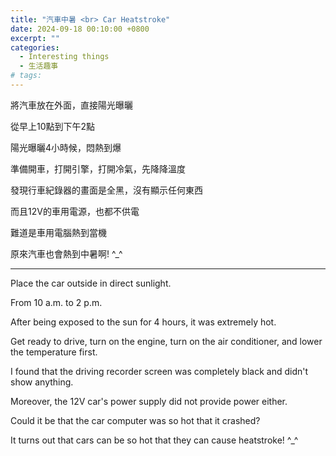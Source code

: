 ```yaml
---
title: "汽車中暑 <br> Car Heatstroke"
date: 2024-09-18 00:10:00 +0800
excerpt: ""
categories:
  - Interesting things
  - 生活趣事
# tags:
---
```


將汽車放在外面，直接陽光曝曬

從早上10點到下午2點

陽光曝曬4小時候，悶熱到爆

準備開車，打開引擎，打開冷氣，先降降溫度

發現行車紀錄器的畫面是全黑，沒有顯示任何東西

而且12V的車用電源，也都不供電

難道是車用電腦熱到當機

原來汽車也會熱到中暑啊! ^_^

<!--
2024-09-17 星期二
中秋節，汽車停在鍾和翰西屯房子外面，太陽直接曝曬

FB: 
-->

---

Place the car outside in direct sunlight.

From 10 a.m. to 2 p.m.

After being exposed to the sun for 4 hours, it was extremely hot.

Get ready to drive, turn on the engine, turn on the air conditioner, and lower the temperature first.

I found that the driving recorder screen was completely black and didn't show anything.

Moreover, the 12V car's power supply did not provide power either.

Could it be that the car computer was so hot that it crashed?

It turns out that cars can be so hot that they can cause heatstroke! ^_^
